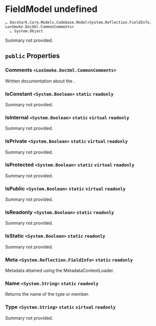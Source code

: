 # FieldModel undefined

```
ட Docshark.Core.Models.Codebase.Model<System.Reflection.FieldInfo, LoxSmoke.DocXml.CommonComments>
  ட System.Object
```

Summary not provided.

## `public` Properties

### Comments <code title="comments go here"><LoxSmoke.DocXml.CommonComments></code>

Written documentation about the <see cref="P:Docshark.Core.Models.Codebase.Model`2.Meta" />.

### IsConstant <code title="comments go here"><System.Boolean></code> `static` `readonly`

Summary not provided.

### IsInternal <code title="comments go here"><System.Boolean></code> `static` `virtual` `readonly`

Summary not provided.

### IsPrivate <code title="comments go here"><System.Boolean></code> `static` `virtual` `readonly`

Summary not provided.

### IsProtected <code title="comments go here"><System.Boolean></code> `static` `virtual` `readonly`

Summary not provided.

### IsPublic <code title="comments go here"><System.Boolean></code> `static` `virtual` `readonly`

Summary not provided.

### IsReadonly <code title="comments go here"><System.Boolean></code> `static` `readonly`

Summary not provided.

### IsStatic <code title="comments go here"><System.Boolean></code> `static` `readonly`

Summary not provided.

### Meta <code title="comments go here"><System.Reflection.FieldInfo></code> `static` `readonly`

Metadata attained using the MetadataContextLoader.

### Name <code title="comments go here"><System.String></code> `static` `readonly`

Returns the name of the type or member.

### Type <code title="comments go here"><System.String></code> `static` `virtual` `readonly`

Summary not provided.


